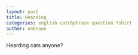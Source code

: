 ```yaml
---
layout: post
title: Hearding
categories: english catchphrase question Tshirt
author: unknown
---
```

Hearding cats anyone?
